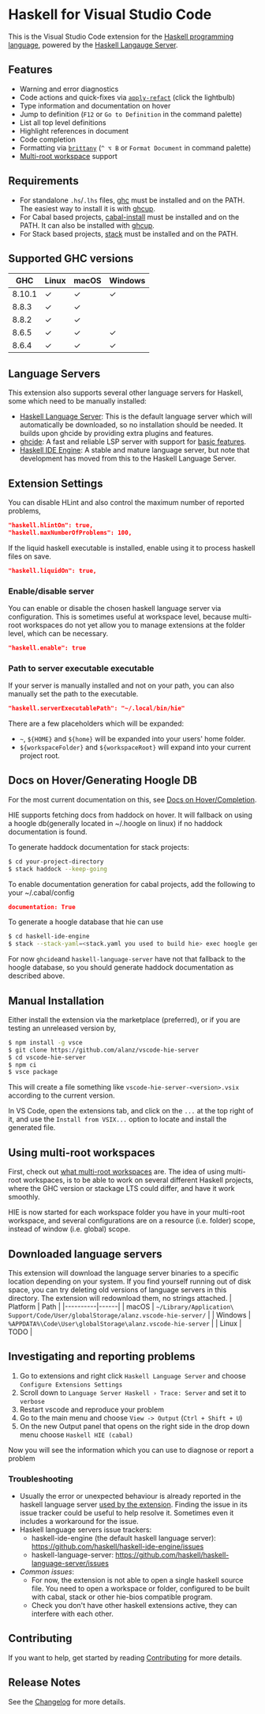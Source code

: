 # Haskell for Visual Studio Code

This is the Visual Studio Code extension for the [Haskell programming language](https://haskell.org), powered by the [Haskell Langauge Server](https://github.com/haskell/haskell-language-server).

## Features

- Warning and error diagnostics
- Code actions and quick-fixes via [`apply-refact`](https://github.com/mpickering/apply-refact) (click the lightbulb)
- Type information and documentation on hover
- Jump to definition (`F12` or `Go to Definition` in the command palette)
- List all top level definitions
- Highlight references in document
- Code completion
- Formatting via [`brittany`](https://github.com/lspitzner/brittany) (`^ ⌥ B` or `Format Document` in command palette)
- [Multi-root workspace](https://code.visualstudio.com/docs/editor/multi-root-workspaces) support

## Requirements

- For standalone `.hs`/`.lhs` files, [ghc](https://www.haskell.org/ghc/) must be installed and on the PATH. The easiest way to install it is with [ghcup](https://www.haskell.org/ghcup/).
- For Cabal based projects, [cabal-install](https://www.haskell.org/cabal/) must be installed and on the PATH. It can also be installed with [ghcup](https://www.haskell.org/ghcup/).
- For Stack based projects, [stack](http://haskellstack.org) must be installed and on the PATH.

## Supported GHC versions

| GHC    | Linux | macOS | Windows |
| ------ | ----- | ----- | ------- |
| 8.10.1 | ✓     | ✓     | ✓       |
| 8.8.3  | ✓     | ✓     |
| 8.8.2  | ✓     | ✓     |
| 8.6.5  | ✓     | ✓     | ✓       |
| 8.6.4  | ✓     | ✓     | ✓       |

## Language Servers

This extension also supports several other language servers for Haskell, some which need to be manually installed:

- [Haskell Language Server](https://github.com/haskell/haskell-language-server#installation): This is the default language server which will automatically be downloaded, so no installation should be needed. It builds upon ghcide by providing extra plugins and features.
- [ghcide](https://github.com/digital-asset/ghcide#install-ghcide): A fast and reliable LSP server with support for [basic features](https://github.com/digital-asset/ghcide#features).
- [Haskell IDE Engine](https://github.com/haskell/haskell-ide-engine#installation): A stable and mature language server, but note that development has moved from this to the Haskell Language Server.

## Extension Settings

You can disable HLint and also control the maximum number of reported problems,

```json
"haskell.hlintOn": true,
"haskell.maxNumberOfProblems": 100,
```

If the liquid haskell executable is installed, enable using it to
process haskell files on save.

```json
"haskell.liquidOn": true,
```

### Enable/disable server

You can enable or disable the chosen haskell language server via configuration. This is sometimes useful at workspace level, because multi-root workspaces do not yet allow you to manage extensions at the folder level, which can be necessary.

```json
"haskell.enable": true
```

### Path to server executable executable

If your server is manually installed and not on your path, you can also manually set the path to the executable.

```json
"haskell.serverExecutablePath": "~/.local/bin/hie"
```

There are a few placeholders which will be expanded:

- `~`, `${HOME}` and `${home}` will be expanded into your users' home folder.
- `${workspaceFolder}` and `${workspaceRoot}` will expand into your current project root.

## Docs on Hover/Generating Hoogle DB

For the most current documentation on this, see [Docs on Hover/Completion](https://github.com/haskell/haskell-ide-engine#docs-on-hovercompletion).

HIE supports fetching docs from haddock on hover. It will fallback on using a hoogle db(generally located in ~/.hoogle on linux)
if no haddock documentation is found.

To generate haddock documentation for stack projects:

```bash
$ cd your-project-directory
$ stack haddock --keep-going
```

To enable documentation generation for cabal projects, add the following to your ~/.cabal/config

```json
documentation: True
```

To generate a hoogle database that hie can use

```bash
$ cd haskell-ide-engine
$ stack --stack-yaml=<stack.yaml you used to build hie> exec hoogle generate
```

For now `ghcide`and `haskell-language-server` have not that fallback to the hoogle database, so
you should generate haddock documentation as described above.

## Manual Installation

Either install the extension via the marketplace (preferred), or if you are testing an unreleased version by,

```bash
$ npm install -g vsce
$ git clone https://github.com/alanz/vscode-hie-server
$ cd vscode-hie-server
$ npm ci
$ vsce package
```

This will create a file something like `vscode-hie-server-<version>.vsix`
according to the current version.

In VS Code, open the extensions tab, and click on the `...` at the top right of it,
and use the `Install from VSIX...` option to locate and install the generated file.

## Using multi-root workspaces

First, check out [what multi-root workspaces](https://code.visualstudio.com/docs/editor/multi-root-workspaces) are. The idea of using multi-root workspaces, is to be able to work on several different Haskell projects, where the GHC version or stackage LTS could differ, and have it work smoothly.

HIE is now started for each workspace folder you have in your multi-root workspace, and several configurations are on a resource (i.e. folder) scope, instead of window (i.e. global) scope.

## Downloaded language servers

This extension will download the language server binaries to a specific location depending on your system. If you find yourself running out of disk space, you can try deleting old versions of language servers in this directory. The extension will redownload them, no strings attached.
| Platform | Path |
|----------|------|
| macOS | `~/Library/Application\ Support/Code/User/globalStorage/alanz.vscode-hie-server/` |
| Windows | `%APPDATA%\Code\User\globalStorage\alanz.vscode-hie-server` |
| Linux | TODO |


## Investigating and reporting problems

1.  Go to extensions and right click `Haskell Language Server` and choose `Configure Extensions Settings`
2.  Scroll down to `Language Server Haskell › Trace: Server` and set it to `verbose`
3.  Restart vscode and reproduce your problem
4.  Go to the main menu and choose `View -> Output` (`Ctrl + Shift + U`)
5.  On the new Output panel that opens on the right side in the drop down menu choose `Haskell HIE (cabal)`

Now you will see the information which you can use to diagnose or report a problem

### Troubleshooting

* Usually the error or unexpected behaviour is already reported in the haskell language server [used by the extension](#hie-variant). Finding the issue in its issue tracker could be useful to help resolve it. Sometimes even it includes a workaround for the issue.
* Haskell language servers issue trackers:
  * haskell-ide-engine (the default haskell language server): https://github.com/haskell/haskell-ide-engine/issues
  * haskell-language-server: https://github.com/haskell/haskell-language-server/issues
* *Common issues*:
  * For now, the extension is not able to open a single haskell source file. You need to open a workspace or folder, configured to be built with cabal, stack or other hie-bios compatible program.
  * Check you don't have other haskell extensions active, they can interfere with each other.
## Contributing

If you want to help, get started by reading [Contributing](https://github.com/alanz/vscode-hie-server/blob/master/Contributing.md) for more details.

## Release Notes

See the [Changelog](https://github.com/alanz/vscode-hie-server/blob/master/Changelog.md) for more details.
